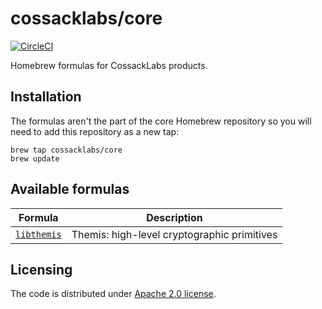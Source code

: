 # cossacklabs/core

[![CircleCI][circle-ci-badge]][circle-ci]

Homebrew formulas for CossackLabs products.

[circle-ci]: https://circleci.com/gh/cossacklabs/homebrew-core/tree/master
[circle-ci-badge]: https://circleci.com/gh/cossacklabs/homebrew-core/tree/master.svg?style=shield

## Installation

The formulas aren't the part of the core Homebrew repository
so you will need to add this repository as a new tap:

```
brew tap cossacklabs/core
brew update
```

## Available formulas

| Formula | Description |
| - | - |
| [`libthemis`][Themis] | Themis: high-level cryptographic primitives |

[Themis]: https://www.cossacklabs.com/themis/

## Licensing

The code is distributed under [Apache 2.0 license](LICENSE).
